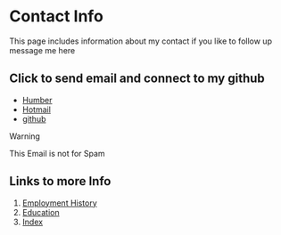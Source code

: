 # Contact Info
This page includes information about my contact
if you like to follow up message me here

## Click to send email and connect to my github
- [Humber](n01686347@humber.ca)
- [Hotmail](minooeip@Hotmail.com)
- [github](https://www.linkedin.com/in/parjadminooei/)

>[!WARNING]  
>This Email is not for Spam

## Links to more Info 
1. [Employment History](employment)
2. [Education](education)
3. [Index](index)
